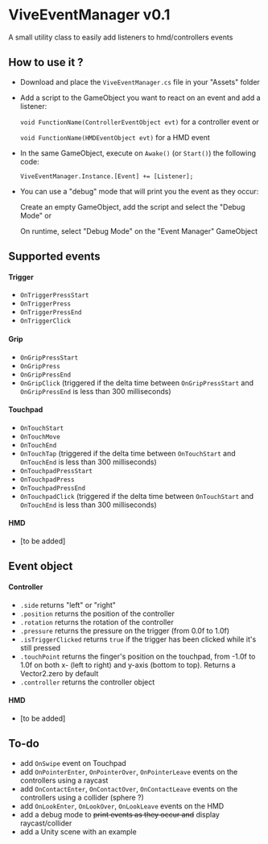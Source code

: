 # ViveEventManager v0.1
A small utility class to easily add listeners to hmd/controllers events


## How to use it ?
+ Download and place the `ViveEventManager.cs` file in your "Assets" folder
+ Add a script to the GameObject you want to react on an event and add a listener:

   `void FunctionName(ControllerEventObject evt)` for a controller event or
   
   `void FunctionName(HMDEventObject evt)` for a HMD event

+ In the same GameObject, execute on `Awake()` (or `Start()`) the following code:

   `ViveEventManager.Instance.[Event] += [Listener];`
   
+ You can use a "debug" mode that will print you the event as they occur:

   Create an empty GameObject, add the script and select the "Debug Mode" or
   
   On runtime, select "Debug Mode" on the "Event Manager" GameObject


## Supported events
#### Trigger
+ `OnTriggerPressStart`
+ `OnTriggerPress`
+ `OnTriggerPressEnd`
+ `OnTriggerClick`

#### Grip
+ `OnGripPressStart`
+ `OnGripPress`
+ `OnGripPressEnd`
+ `OnGripClick` (triggered if the delta time between `OnGripPressStart` and `OnGripPressEnd` is less than 300 milliseconds)

#### Touchpad
+ `OnTouchStart`
+ `OnTouchMove`
+ `OnTouchEnd`
+ `OnTouchTap` (triggered if the delta time between `OnTouchStart` and `OnTouchEnd` is less than 300 milliseconds)
+ `OnTouchpadPressStart`
+ `OnTouchpadPress`
+ `OnTouchpadPressEnd`
+ `OnTouchpadClick` (triggered if the delta time between `OnTouchStart` and `OnTouchEnd` is less than 300 milliseconds)

#### HMD
+ [to be added]


## Event object
#### Controller
+ `.side` returns "left" or "right"
+ `.position` returns the position of the controller
+ `.rotation` returns the rotation of the controller
+ `.pressure` returns the pressure on the trigger (from 0.0f to 1.0f)
+ `.isTriggerClicked` returns `true` if the trigger has been clicked while it's still pressed
+ `.touchPoint` returns the finger's position on the touchpad, from -1.0f to 1.0f on both x- (left to right) and y-axis (bottom to top). Returns a Vector2.zero by default
+ `.controller` returns the controller object

#### HMD
+ [to be added]


## To-do
+ add `OnSwipe` event on Touchpad
+ add `OnPointerEnter`, `OnPointerOver`, `OnPointerLeave` events on the controllers using a raycast
+ add `OnContactEnter`, `OnContactOver`, `OnContactLeave` events on the controllers using a collider (sphere ?)
+ add `OnLookEnter`, `OnLookOver`, `OnLookLeave` events on the HMD
+ add a debug mode to ~~print events as they occur and~~ display raycast/collider
+ add a Unity scene with an example
